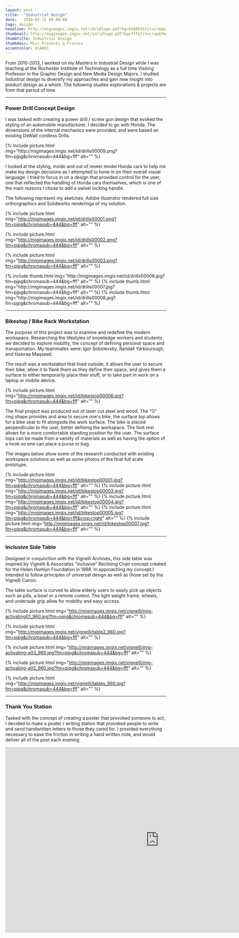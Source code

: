 ```yaml
---
layout: post
title:  "Industrial Design"
date:   2016-02-12 09:00:00
tags: design
headline: http://migimages.imgix.net/id/idlogo.pdf?bg=01A0D1&fit=crop&fm=png8&h=320&&w=1000&fm=png8&colorquant=48&fit=fill
thumbnail: http://migimages.imgix.net/id/idlogo.pdf?bg=fff&fit=crop&fm=png8&colorquant=48
thumbtitle: Industrial Design
thumbdesc: Misc Projects & Process
accentcolor: 01A0D1
---
```


<section>
<p>From 2010-2013, I worked on my Masters in Industrial Design while I was teaching at the Rochester Institute of Technology as a full time Visiting Professor in the Graphic Design and New Media Design Majors. I studied Industrial design to diversify my approaches and gain new insight into product design as a whole. The following studies explorations & projects are from that period of time.</p>
</section>

<section>
<hr>
<h3>Power Drill Concept Design</h3>	
<p>I was tasked with creating a power drill / screw gun design that evoked the styling of an automobile manufacturer. I decided to go with Honda. The dimensions of the internal mechanics were provided, and were based on existing DeWalt cordless Drills.</p>
</section>
{% include picture.html img="http://migimages.imgix.net/id/drills00009.png?fm=pjpg&chromasub=444&bg=fff" alt="" %}
<section>
<p>
I looked at the styling, inside and out of newer model Honda cars to help me make my design decisions as I attempted to hone in on their overall visual language. I tried to focus in on a design that provided control for the user, one that reflected the handling of Honda cars themselves, which is one of the main reasons I chose to add a swivel locking handle.</p>
<p>
The following represent my sketches, Adobe Illustrator rendered full size orthorgraphics and Solidworks renderings of my solution.</p>
</section>

{% include picture.html img="http://migimages.imgix.net/id/drills00001.png?fm=pjpg&chromasub=444&bg=fff" alt="" %}

{% include picture.html img="http://migimages.imgix.net/id/drills00002.png?fm=pjpg&chromasub=444&bg=fff" alt="" %}

{% include picture.html img="http://migimages.imgix.net/id/drills00003.png?fm=pjpg&chromasub=444&bg=fff" alt="" %}

<section class="thumblist">
{% include thumb.html img="http://migimages.imgix.net/id/drills00006.jpg?fm=pjpg&chromasub=444&bg=fff" alt="" %}
{% include thumb.html img="http://migimages.imgix.net/id/drills00007.jpg?fm=pjpg&chromasub=444&bg=fff" alt="" %}
{% include thumb.html img="http://migimages.imgix.net/id/drills00008.jpg?fm=pjpg&chromasub=444&bg=fff" alt="" %}
</section>

<section>

<hr>

<h3>Bikestop / Bike Rack Workstation</h3>	
<p>The purpose of this project was to examine and redefine the modern workspace. Researching the lifestyles of knowledge workers and students, we decided to explore mobility, the concept of defining personal space and transportation. My teammates were: Igor Sobolevsky, Randall Yarbourough, and Hawraa Maqseed.</p>

<p>The result was a workstation that lived outside, it allows the user to secure their bike, allow it to flank them as they define their space, and gives them a surface to either temporarily place their stuff, or to take part in work on a laptop or mobile device.</p>
</section>

{% include picture.html img="http://migimages.imgix.net/id/bikestop00006.jpg?fm=pjpg&chromasub=444&bg=fff" alt="" %}

<section>
<p>The final project was produced out of laser cut steel and wood. The "O" ring shape provides and area to secure one's bike, the surface top allows for a bike seat to fit alongside the work surface. The bike is placed perpendicular to the user, better defining the workspace. The foot rest allows for a more comfortable standing position for the user. The surface tops can be made from a variety of materials as well as having the option of a hook so one can place a purse or bag.
</p>
<p>
The images below show some of the research conducted with existing workspace solutions as well as some photos of the final full scale prototype.</p>
</section>

{% include picture.html img="http://migimages.imgix.net/id/bikestop00001.jpg?fm=pjpg&chromasub=444&bg=fff" alt="" %}
{% include picture.html img="http://migimages.imgix.net/id/bikestop00003.jpg?fm=pjpg&chromasub=444&bg=fff" alt="" %}
{% include picture.html img="http://migimages.imgix.net/id/bikestop00004.jpg?fm=pjpg&chromasub=444&bg=fff" alt="" %}
{% include picture.html img="http://migimages.imgix.net/id/bikestop00005.jpg?fm=pjpg&chromasub=444&bg=fff&crop=right" alt="" %}
{% include picture.html img="http://migimages.imgix.net/id/bikestop00007.jpg?fm=pjpg&chromasub=444&bg=fff" alt="" %}



<section>
	<hr>
	<h3>Inclusive Side Table</h3>
	<p>Designed in conjunction with the Vignelli Archives, this side table was inspired by Vignelli & Associates “inclusive” Reclining Chair concept created for the Helen Hamlyn Foundation in 1998. In approaching my concept I intended to follow principles of universal design as well as those set by the Vignelli Canon.</p>
	<p>The table surface is curved to allow elderly users to easily pick up objects such as pills, a bowl or a remote control. The light weight frame, wheels, and underside grip allow for mobility and easy access.</p>
</p>
</section>

{% include picture.html img="http://migimages.imgix.net/vignelli/mig-activating01_960.jpg?fm=pjpg&chromasub=444&bg=fff" alt="" %}

{% include picture.html img="http://migimages.imgix.net/vignelli/table2_960.jpg?fm=pjpg&chromasub=444&bg=fff" alt="" %}

{% include picture.html img="http://migimages.imgix.net/vignelli/mig-activating-a03_960.jpg?fm=pjpg&chromasub=444&bg=fff" alt="" %}

{% include picture.html img="http://migimages.imgix.net/vignelli/mig-activating-a02_960.jpg?fm=pjpg&chromasub=444&bg=fff" alt="" %}

{% include picture.html img="http://migimages.imgix.net/vignelli/tables_960.jpg?fm=pjpg&chromasub=444&bg=fff" alt="" %}


<section>
<hr>
<h3>Thank You Station</h3>
<p>Tasked with the concept of creating a poster that provoked someone to act, I decided to make a poster / writing station that provoked people to write and send handwritten letters to those they cared for. I provided everything necessary to ease the friction in writing a hand written note, and would deliver all of the post each evening.</p>

</section>


<div class="video-container">
	<iframe width="960" height="580" src="https://www.youtube.com/embed/ZTUzqcgXIuA?rel=0&showinfo=0" frameborder="0" allowfullscreen class="youtube"></iframe>
</div>

<!-- <section>
<h3>Graduate Study / Sanitation design for Rural Haiti. </h3>
<p> As part of a collaborative project with Engineering Students, we were challenged with designing solutions that promoted good sanitation in Haiti. My group was assigned Rural Haiti with a focus on social issues. We focused on the user experience, ease of cleanup as well as women and children for our design. Please watch the video I produced below for more information. The video was produced in After Effects. All of the models and renders were done in Solidworks Photoview 360. My teammates were: Igor Sobolevsky, Jongsoo Gang, and Zachary Deats.</p>

<figure>
<img src="http://migimages.imgix.net/id/toti1_960.jpg" alt="Design for Sanitation">
</figure>

<div class="video-container">
	<iframe width="960" height="580" src="https://www.youtube.com/embed/MWHEHr1DpT0?rel=0&showinfo=0" frameborder="0" allowfullscreen class="youtube"></iframe>
</div>



<p>We wanted our device to be accessible, clean, and make use of existing assistive technologies for a more universal design, and one that can be fabricated making use parts that have already been manufactured.</p>

</section> -->

